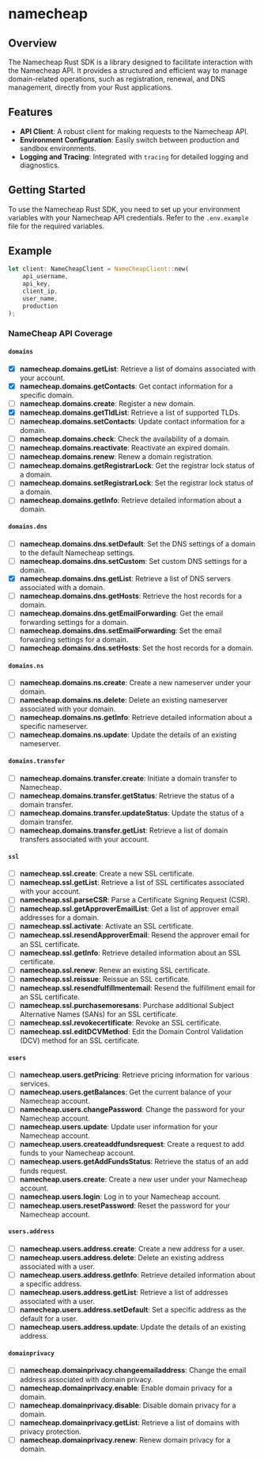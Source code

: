 # namecheap

## Overview

The Namecheap Rust SDK is a library designed to facilitate interaction with the Namecheap API. It provides a structured and efficient way to manage domain-related operations, such as registration, renewal, and DNS management, directly from your Rust applications.

## Features

- **API Client**: A robust client for making requests to the Namecheap API.
- **Environment Configuration**: Easily switch between production and sandbox environments.
- **Logging and Tracing**: Integrated with `tracing` for detailed logging and diagnostics.

## Getting Started

To use the Namecheap Rust SDK, you need to set up your environment variables with your Namecheap API credentials. Refer to the `.env.example` file for the required variables.

## Example

```rust
let client: NameCheapClient = NameCheapClient::new(
    api_username,
    api_key,
    client_ip,
    user_name,
    production
);
```

### NameCheap API Coverage


#### `domains`
- [x] **namecheap.domains.getList**: Retrieve a list of domains associated with your account.
- [x] **namecheap.domains.getContacts**: Get contact information for a specific domain.
- [ ] **namecheap.domains.create**: Register a new domain.
- [x] **namecheap.domains.getTldList**: Retrieve a list of supported TLDs.
- [ ] **namecheap.domains.setContacts**: Update contact information for a domain.
- [ ] **namecheap.domains.check**: Check the availability of a domain.
- [ ] **namecheap.domains.reactivate**: Reactivate an expired domain.
- [ ] **namecheap.domains.renew**: Renew a domain registration.
- [ ] **namecheap.domains.getRegistrarLock**: Get the registrar lock status of a domain.
- [ ] **namecheap.domains.setRegistrarLock**: Set the registrar lock status of a domain.
- [ ] **namecheap.domains.getInfo**: Retrieve detailed information about a domain.

#### `domains.dns`
- [ ] **namecheap.domains.dns.setDefault**: Set the DNS settings of a domain to the default Namecheap settings.
- [ ] **namecheap.domains.dns.setCustom**: Set custom DNS settings for a domain.
- [x] **namecheap.domains.dns.getList**: Retrieve a list of DNS servers associated with a domain.
- [ ] **namecheap.domains.dns.getHosts**: Retrieve the host records for a domain.
- [ ] **namecheap.domains.dns.getEmailForwarding**: Get the email forwarding settings for a domain.
- [ ] **namecheap.domains.dns.setEmailForwarding**: Set the email forwarding settings for a domain.
- [ ] **namecheap.domains.dns.setHosts**: Set the host records for a domain.

#### `domains.ns`
- [ ] **namecheap.domains.ns.create**: Create a new nameserver under your domain.
- [ ] **namecheap.domains.ns.delete**: Delete an existing nameserver associated with your domain.
- [ ] **namecheap.domains.ns.getInfo**: Retrieve detailed information about a specific nameserver.
- [ ] **namecheap.domains.ns.update**: Update the details of an existing nameserver.

#### `domains.transfer`
- [ ] **namecheap.domains.transfer.create**: Initiate a domain transfer to Namecheap.
- [ ] **namecheap.domains.transfer.getStatus**: Retrieve the status of a domain transfer.
- [ ] **namecheap.domains.transfer.updateStatus**: Update the status of a domain transfer.
- [ ] **namecheap.domains.transfer.getList**: Retrieve a list of domain transfers associated with your account.

#### `ssl`
- [ ] **namecheap.ssl.create**: Create a new SSL certificate.
- [ ] **namecheap.ssl.getList**: Retrieve a list of SSL certificates associated with your account.
- [ ] **namecheap.ssl.parseCSR**: Parse a Certificate Signing Request (CSR).
- [ ] **namecheap.ssl.getApproverEmailList**: Get a list of approver email addresses for a domain.
- [ ] **namecheap.ssl.activate**: Activate an SSL certificate.
- [ ] **namecheap.ssl.resendApproverEmail**: Resend the approver email for an SSL certificate.
- [ ] **namecheap.ssl.getInfo**: Retrieve detailed information about an SSL certificate.
- [ ] **namecheap.ssl.renew**: Renew an existing SSL certificate.
- [ ] **namecheap.ssl.reissue**: Reissue an SSL certificate.
- [ ] **namecheap.ssl.resendfulfillmentemail**: Resend the fulfillment email for an SSL certificate.
- [ ] **namecheap.ssl.purchasemoresans**: Purchase additional Subject Alternative Names (SANs) for an SSL certificate.
- [ ] **namecheap.ssl.revokecertificate**: Revoke an SSL certificate.
- [ ] **namecheap.ssl.editDCVMethod**: Edit the Domain Control Validation (DCV) method for an SSL certificate.

#### `users`
- [ ] **namecheap.users.getPricing**: Retrieve pricing information for various services.
- [ ] **namecheap.users.getBalances**: Get the current balance of your Namecheap account.
- [ ] **namecheap.users.changePassword**: Change the password for your Namecheap account.
- [ ] **namecheap.users.update**: Update user information for your Namecheap account.
- [ ] **namecheap.users.createaddfundsrequest**: Create a request to add funds to your Namecheap account.
- [ ] **namecheap.users.getAddFundsStatus**: Retrieve the status of an add funds request.
- [ ] **namecheap.users.create**: Create a new user under your Namecheap account.
- [ ] **namecheap.users.login**: Log in to your Namecheap account.
- [ ] **namecheap.users.resetPassword**: Reset the password for your Namecheap account.

#### `users.address`
- [ ] **namecheap.users.address.create**: Create a new address for a user.
- [ ] **namecheap.users.address.delete**: Delete an existing address associated with a user.
- [ ] **namecheap.users.address.getInfo**: Retrieve detailed information about a specific address.
- [ ] **namecheap.users.address.getList**: Retrieve a list of addresses associated with a user.
- [ ] **namecheap.users.address.setDefault**: Set a specific address as the default for a user.
- [ ] **namecheap.users.address.update**: Update the details of an existing address.

#### `domainprivacy`
- [ ] **namecheap.domainprivacy.changeemailaddress**: Change the email address associated with domain privacy.
- [ ] **namecheap.domainprivacy.enable**: Enable domain privacy for a domain.
- [ ] **namecheap.domainprivacy.disable**: Disable domain privacy for a domain.
- [ ] **namecheap.domainprivacy.getList**: Retrieve a list of domains with privacy protection.
- [ ] **namecheap.domainprivacy.renew**: Renew domain privacy for a domain.
